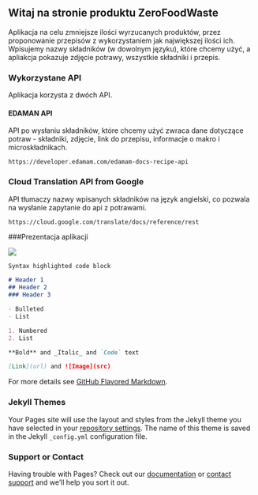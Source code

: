 ## Witaj na stronie produktu ZeroFoodWaste

Aplikacja na celu zmniejsze ilości wyrzucanych produktów, przez proponowanie przepisów z 
wykorzystaniem jak największej ilości ich. Wpisujemy nazwy składników (w dowolnym języku), które chcemy użyć,
 a apliakcja pokazuje zdjęcie potrawy, wszystkie składniki i przepis.

### Wykorzystane API

Aplikacja korzysta z dwóch API.

#### EDAMAN API

API po wysłaniu składników, które chcemy użyć zwraca dane dotyczące potraw - składniki, zdjęcie, link do przepisu, informacje o makro i microskładnikach.

```
https://developer.edamam.com/edamam-docs-recipe-api
```

### Cloud Translation API from Google

API tłumaczy nazwy wpisanych składników na język angielski, co pozwala na wysłanie zapytanie do api z potrawami.

```
https://cloud.google.com/translate/docs/reference/rest
```

###Prezentacja aplikacji

<img src="ghpscreenshots/start-page.png" style="max-width:100%;"/>


```markdown
Syntax highlighted code block

# Header 1
## Header 2
### Header 3

- Bulleted
- List

1. Numbered
2. List

**Bold** and _Italic_ and `Code` text

[Link](url) and ![Image](src)
```

For more details see [GitHub Flavored Markdown](https://guides.github.com/features/mastering-markdown/).

### Jekyll Themes

Your Pages site will use the layout and styles from the Jekyll theme you have selected in your [repository settings](https://github.com/piotrkmita/ZeroFoodWaste/settings). The name of this theme is saved in the Jekyll `_config.yml` configuration file.

### Support or Contact

Having trouble with Pages? Check out our [documentation](https://help.github.com/categories/github-pages-basics/) or [contact support](https://github.com/contact) and we’ll help you sort it out.
